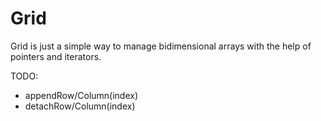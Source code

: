 # Grid

Grid is just a simple way to manage bidimensional arrays with the help of pointers and iterators.

TODO:

* appendRow/Column(index)
* detachRow/Column(index)